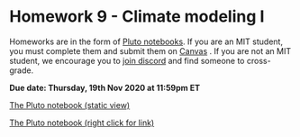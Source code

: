 # Homework 9 - Climate modeling I

Homeworks are in the form of [Pluto notebooks](https://github.com/fonsp/Pluto.jl). If you are an MIT student, you must complete them and submit them on [Canvas](https://canvas.mit.edu/courses/5637) . If you are not an MIT student, we encourage you to [join discord](https://discord.gg/Z5qnVf8) and find someone to cross-grade.

**Due date: Thursday, 19th Nov 2020 at 11:59pm ET**

[The Pluto notebook (static view)](https://htmlpreview.github.io/?https://github.com/mitmath/18S191/blob/Fall20/homework/homework9/hw9.html)

[The Pluto notebook (right click for link)](https://raw.githubusercontent.com/mitmath/18S191/Fall20/homework/homework9/hw9.jl)

